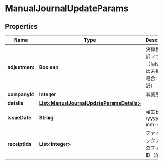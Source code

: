 

# ManualJournalUpdateParams


## Properties

Name | Type | Description | Notes
------------ | ------------- | ------------- | -------------
**adjustment** | **Boolean** | 決算整理仕訳フラグ（falseまたは未指定の場合: 日常仕訳） |  [optional]
**companyId** | **Integer** | 事業所ID | 
**details** | [**List&lt;ManualJournalUpdateParamsDetails&gt;**](ManualJournalUpdateParamsDetails.md) |  | 
**issueDate** | **String** | 発生日 (yyyy-mm-dd) | 
**receiptIds** | **List&lt;Integer&gt;** | ファイルボックス（証憑ファイル）ID（配列） |  [optional]



